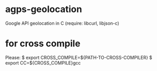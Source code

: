 # agps-geolocation
Google API geolocation in C (require: libcurl, libjson-c)

# for cross compile
Please:
$ export CROSS_COMPILE=${PATH-TO-CROSS-COMPILER}
$ export CC=${CROSS_COMPILE}gcc

